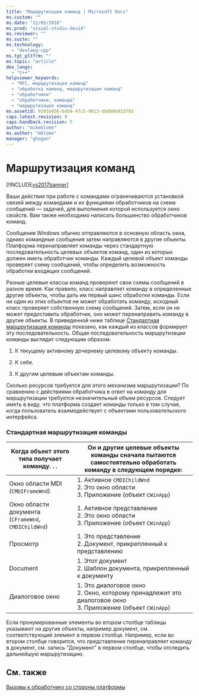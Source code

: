 ```yaml
---
title: "Маршрутизация команд | Microsoft Docs"
ms.custom: ""
ms.date: "12/05/2016"
ms.prod: "visual-studio-dev14"
ms.reviewer: ""
ms.suite: ""
ms.technology: 
  - "devlang-cpp"
ms.tgt_pltfrm: ""
ms.topic: "article"
dev_langs: 
  - "C++"
helpviewer_keywords: 
  - "MFC, маршрутизация команд"
  - "обработка команд, маршрутизация команд"
  - "обработчики"
  - "обработчики, команда"
  - "маршрутизация команд"
ms.assetid: 9393a956-bdd4-47c5-9013-dbd680433f93
caps.latest.revision: 9
caps.handback.revision: 5
author: "mikeblome"
ms.author: "mblome"
manager: "ghogen"
---
```

# Маршрутизация команд
[!INCLUDE[vs2017banner](../assembler/inline/includes/vs2017banner.md)]

Ваши действия при работе с командами ограничиваются установкой связей между командами и их функциями обработчиков на схеме сообщений — задачей, для выполнения которой используется окно свойств. Вам также необходимо написать большинство обработчиков команд.  
  
 Сообщения Windows обычно отправляются в основную область окна, однако командные сообщения затем направляются в другие объекты. Платформа перенаправляет команды через стандартную последовательность целевых объектов команд, один из которых должен иметь обработчик команды. Каждый целевой объект команды проверяет схему сообщений, чтобы определить возможность обработки входящих сообщений.  
  
 Разные целевые классы команд проверяют свои схемы сообщений в разное время. Как правило, класс направляет команду в определенные другие объекты, чтобы дать им первый шанс обработки команды. Если ни один из этих объектов не может обработать команду, исходный класс проверяет собственную схему сообщений. Затем, если он не может предоставить обработчик, оно может перенаправить команду в другие объекты. В приведенной ниже таблице [Стандартная маршрутизация команды](#_core_standard_command_route) показано, как каждый из классов формирует эту последовательность. Общая последовательность маршрутизации команды выглядит следующим образом.  
  
1.  К текущему активному дочернему целевому объекту команды.  
  
2.  К себе.  
  
3.  К другим целевым объектам команды.  
  
 Сколько ресурсов требуется для этого механизма маршрутизации? По сравнению с действиями обработчика в ответ на команду для маршрутизации требуется незначительный объем ресурсов. Следует иметь в виду, что платформа создает команды только в том случае, когда пользователь взаимодействует с объектами пользовательского интерфейса.  
  
### Стандартная маршрутизация команды  
  
|Когда объект этого типа получает команду. . .|Он и другие целевые объекты команды сначала пытаются самостоятельно обработать команду в следующем порядке:|  
|---------------------------------------------------|-----------------------------------------------------------------------------------------------------------------|  
|Окно области MDI \(`CMDIFrameWnd`\)|1.  Активное `CMDIChildWnd`<br />2.  Это окно области<br />3.  Приложение \(объект `CWinApp`\)|  
|Окно области документа \(`CFrameWnd`, `CMDIChildWnd`\)|1.  Активное представление<br />2.  Это окно области<br />3.  Приложение \(объект `CWinApp`\)|  
|Просмотр|1.  Это представление<br />2.  Документ, прикрепленный к представлению|  
|Document|1.  Этот документ<br />2.  Шаблон документа, прикрепленный к документу|  
|Диалоговое окно|1.  Это диалоговое окно<br />2.  Окно, которому принадлежит это диалоговое окно<br />3.  Приложение \(объект `CWinApp`\)|  
  
 Если пронумерованные элементы во втором столбце таблицы указывают на другие объекты, например документ, см. соответствующий элемент в первом столбце. Например, если во втором столбце говорится, что представление перенаправляет команду в документ, см. запись "Документ" в первом столбце, чтобы отследить дальнейшую маршрутизацию.  
  
## См. также  
 [Вызовы к обработчику со стороны платформы](../mfc/how-the-framework-calls-a-handler.md)